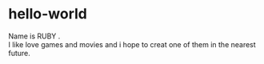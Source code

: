 # hello-world
Name is RUBY .<br>
I like love games and movies and i hope to creat one of them in the nearest future.
